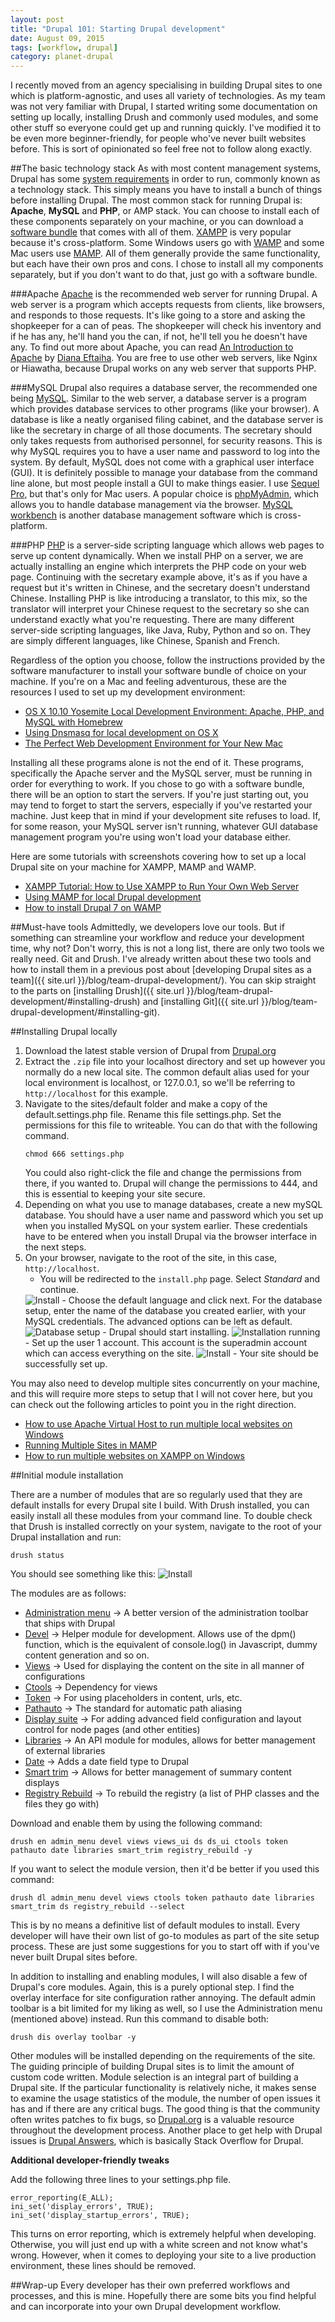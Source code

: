 ```yaml
---
layout: post
title: "Drupal 101: Starting Drupal development"
date: August 09, 2015
tags: [workflow, drupal]
category: planet-drupal
---
```

I recently moved from an agency specialising in building Drupal sites to one which is platform-agnostic, and uses all variety of technologies. As my team was not very familiar with Drupal, I started writing some documentation on setting up locally, installing Drush and commonly used modules, and some other stuff so everyone could get up and running quickly. I've modified it to be even more beginner-friendly, for people who've never built websites before. This is sort of opinionated so feel free not to follow along exactly.

##The basic technology stack
As with most content management systems, Drupal has some [system requirements](https://www.drupal.org/requirements) in order to run, commonly known as a technology stack. This simply means you have to install a bunch of things before installing Drupal. The most common stack for running Drupal is: **Apache**, **MySQL** and **PHP**, or AMP stack. You can choose to install each of these components separately on your machine, or you can download a [software bundle](https://en.wikipedia.org/wiki/List_of_Apache%E2%80%93MySQL%E2%80%93PHP_packages) that comes with all of them. [XAMPP](https://www.apachefriends.org/index.html) is very popular because it's cross-platform. Some Windows users go with [WAMP](http://www.wampserver.com/en/) and some Mac users use [MAMP](https://www.mamp.info/en/). All of them generally provide the same functionality, but each have their own pros and cons. I chose to install all my components separately, but if you don't want to do that, just go with a software bundle.

###Apache
[Apache](http://www.apache.org/) is the recommended web server for running Drupal. A web server is a program which accepts requests from clients, like browsers, and responds to those requests. It's like going to a store and asking the shopkeeper for a can of peas. The shopkeeper will check his inventory and if he has any, he'll hand you the can, if not, he'll tell you he doesn't have any. To find out more about Apache, you can read [An Introduction to Apache](https://code.tutsplus.com/tutorials/an-introduction-to-apache--net-25786) by [Diana Eftaiha](https://twitter.com/thedphoto). You are free to use other web servers, like Nginx or Hiawatha, because Drupal works on any web server that supports PHP.

###MySQL
Drupal also requires a database server, the recommended one being [MySQL](http://www.mysql.com/). Similar to the web server, a database server is a program which provides database services to other programs (like your browser). A database is like a neatly organised filing cabinet, and the database server is like the secretary in charge of all those documents. The secretary should only takes requests from authorised personnel, for security reasons. This is why MySQL requires you to have a user name and password to log into the system. By default, MySQL does not come with a graphical user interface (GUI). It is definitely possible to manage your database from the command line alone, but most people install a GUI to make things easier. I use [Sequel Pro](http://www.sequelpro.com/), but that's only for Mac users. A popular choice is [phpMyAdmin](https://www.phpmyadmin.net/), which allows you to handle database management via the browser. [MySQL workbench](http://dev.mysql.com/downloads/workbench/) is another database management software which is cross-platform.

###PHP
[PHP](https://secure.php.net/) is a server-side scripting language which allows web pages to serve up content dynamically. When we install PHP on a server, we are actually installing an engine which interprets the PHP code on your web page. Continuing with the secretary example above, it's as if you have a request but it's written in Chinese, and the secretary doesn't understand Chinese. Installing PHP is like introducing a translator, to this mix, so the translator will interpret your Chinese request to the secretary so she can understand exactly what you're requesting. There are many different server-side scripting languages, like Java, Ruby, Python and so on. They are simply different languages, like Chinese, Spanish and French.

<p class="no-margin">Regardless of the option you choose, follow the instructions provided by the software manufacturer to install your software bundle of choice on your machine. If you're on a Mac and feeling adventurous, these are the resources I used to set up my development environment:</p>
<ul>
  <li class="no-margin"><a href="https://echo.co/blog/os-x-1010-yosemite-local-development-environment-apache-php-and-mysql-homebrew">OS X 10.10 Yosemite Local Development Environment: Apache, PHP, and MySQL with Homebrew</a></li>
  <li class="no-margin"><a href="https://mallinson.ca/osx-web-development/">Using Dnsmasq for local development on OS X</a></li>
  <li><a href="https://mallinson.ca/osx-web-development/">The Perfect Web Development Environment for Your New Mac</a></li>
</ul>

Installing all these programs alone is not the end of it. These programs, specifically the Apache server and the MySQL server, must be running in order for everything to work. If you chose to go with a software bundle, there will be an option to start the servers. If you're just starting out, you may tend to forget to start the servers, especially if you've restarted your machine. Just keep that in mind if your development site refuses to load. If, for some reason, your MySQL server isn't running, whatever GUI database management program you're using won't load your database either.

<p class="no-margin">Here are some tutorials with screenshots covering how to set up a local Drupal site on your machine for XAMPP, MAMP and WAMP.</p>
<ul>
  <li class="no-margin"><a href="https://blog.udemy.com/xampp-tutorial/">XAMPP Tutorial: How to Use XAMPP to Run Your Own Web Server</a></li>
  <li class="no-margin"><a href="http://www.jenlampton.com/blog/using-mamp-local-drupal-development">Using MAMP for local Drupal development</a></li>
  <li><a href="http://klausharris.de/blog/install-drupal-7-wamp.html">How to install Drupal 7 on WAMP</a></li>
</ul>

##Must-have tools
Admittedly, we developers love our tools. But if something can streamline your workflow and reduce your development time, why not? Don't worry, this is not a long list, there are only two tools we really need. Git and Drush. I've already written about these two tools and how to install them in a previous post about [developing Drupal sites as a team]({{ site.url }}/blog/team-drupal-development/). You can skip straight to the parts on [installing Drush]({{ site.url }}/blog/team-drupal-development/#installing-drush) and [installing Git]({{ site.url }}/blog/team-drupal-development/#installing-git).

##Installing Drupal locally
1. Download the latest stable version of Drupal from [Drupal.org](https://www.drupal.org/start)
2. Extract the `.zip` file into your localhost directory and set up however you normally do a new local site. The common default alias used for your local environment is localhost, or 127.0.0.1, so we'll be referring to `http://localhost` for this example.
3. Navigate to the sites/default folder and make a copy of the default.settings.php file. Rename this file settings.php. Set the permissions for this file to writeable. You can do that with the following command.
    <pre><code class="language-bash">chmod 666 settings.php</code></pre>
    You could also right-click the file and change the permissions from there, if you wanted to. Drupal will change the permissions to 444, and this is essential to keeping your site secure.
4. Depending on what you use to manage databases, create a new mySQL database. You should have a user name and password which you set up when you installed MySQL on your system earlier. These credentials have to be entered when you install Drupal via the browser interface in the next steps.
5. On your browser, navigate to the root of the site, in this case, `http://localhost`.
    - You will be redirected to the `install.php` page. Select *Standard* and continue.
    <img srcset="{{ site.url }}/images/posts/local-dev/local-dev-480.jpg 480w, {{ site.url }}/images/posts/local-dev/local-dev-640.jpg 640w, {{ site.url }}/images/posts/local-dev/local-dev-960.jpg 960w, {{ site.url }}/images/posts/local-dev/local-dev-1280.jpg 1280w" sizes="(max-width: 400px) 100vw, (max-width: 960px) 75vw, 640px" src="{{ site.url }}/images/posts/responsive-images/local-dev-640.jpg" alt="Install" />
    - Choose the default language and click next. For the database setup, enter the name of the database you created earlier, with your MySQL credentials. The advanced options can be left as default.
    <img srcset="{{ site.url }}/images/posts/local-dev/local-dev2-480.jpg 480w, {{ site.url }}/images/posts/local-dev/local-dev2-640.jpg 640w, {{ site.url }}/images/posts/local-dev/local-dev2-960.jpg 960w, {{ site.url }}/images/posts/local-dev/local-dev2-1280.jpg 1280w" sizes="(max-width: 400px) 100vw, (max-width: 960px) 75vw, 640px" src="{{ site.url }}/images/posts/responsive-images/local-dev2-640.jpg" alt="Database setup" />
    - Drupal should start installing. 
    <img srcset="{{ site.url }}/images/posts/local-dev/local-dev3-480.jpg 480w, {{ site.url }}/images/posts/local-dev/local-dev3-640.jpg 640w, {{ site.url }}/images/posts/local-dev/local-dev3-960.jpg 960w, {{ site.url }}/images/posts/local-dev/local-dev3-1280.jpg 1280w" sizes="(max-width: 400px) 100vw, (max-width: 960px) 75vw, 640px" src="{{ site.url }}/images/posts/responsive-images/local-dev3-640.jpg" alt="Installation running" />
    - Set up the user 1 account. This account is the superadmin account which can access everything on the site.
    <img srcset="{{ site.url }}/images/posts/local-dev/local-dev4-480.jpg 480w, {{ site.url }}/images/posts/local-dev/local-dev4-640.jpg 640w, {{ site.url }}/images/posts/local-dev/local-dev4-960.jpg 960w, {{ site.url }}/images/posts/local-dev/local-dev4-1168.jpg 1168w" sizes="(max-width: 400px) 100vw, (max-width: 960px) 75vw, 640px" src="{{ site.url }}/images/posts/responsive-images/local-dev4-640.jpg" alt="Install" />
    - Your site should be successfully set up.

<p class="no-margin">You may also need to develop multiple sites concurrently on your machine, and this will require more steps to setup that I will not cover here, but you can check out the following articles to point you in the right direction.</p>
<ul>
  <li class="no-margin"><a href="http://www.geeksengine.com/article/apache-multiple-local-websites.html">How to use Apache Virtual Host to run multiple local websites on Windows</a></li>
  <li class="no-margin"><a href="http://brockboland.com/2009/12/running-multiple-sites-mamp/">Running Multiple Sites in MAMP</a></li>
  <li><a href="http://www.wpwhitesecurity.com/wordpress-tips-webmasters/multiple-websites-xampp/">How to run multiple websites on XAMPP on Windows</a></li>
</ul>

##Initial module installation
<p class="no-margin">There are a number of modules that are so regularly used that they are default installs for every Drupal site I build. With Drush installed, you can easily install all these modules from your command line.
To double check that Drush is installed correctly on your system, navigate to the root of your Drupal installation and run:</p>
<pre><code class="language-bash">drush status</code></pre>

You should see something like this:
  <img srcset="{{ site.url }}/images/posts/local-dev/drush-480.jpg 480w, {{ site.url }}/images/posts/local-dev/drush-640.jpg 640w, {{ site.url }}/images/posts/local-dev/drush-960.jpg 960w, {{ site.url }}/images/posts/local-dev/drush-1280.jpg 1280w" sizes="(max-width: 400px) 100vw, (max-width: 960px) 75vw, 640px" src="{{ site.url }}/images/posts/responsive-images/drush-640.jpg" alt="Install" />

<p class="no-margin">The modules are as follows:</p>
<ul>
  <li class="no-margin"><a href="https://www.drupal.org/project/admin_menu">Administration menu</a> -&gt; A better version of the administration toolbar that ships with Drupal</li>
  <li class="no-margin"><a href="https://www.drupal.org/project/devel">Devel</a> -&gt; Helper module for development. Allows use of the dpm() function, which is the equivalent of console.log() in Javascript, dummy content generation and so on.</li>
  <li class="no-margin"><a href="https://www.drupal.org/project/views">Views</a> -&gt; Used for displaying the content on the site in all manner of configurations</li>
  <li class="no-margin"><a href="https://www.drupal.org/project/ctools">Ctools</a> -&gt; Dependency for views</li>
  <li class="no-margin"><a href="https://www.drupal.org/project/token">Token</a> -&gt; For using placeholders in content, urls, etc.</li>
  <li class="no-margin"><a href="https://www.drupal.org/project/pathauto">Pathauto</a> -&gt; The standard for automatic path aliasing</li>
  <li class="no-margin"><a href="https://www.drupal.org/project/ds">Display suite</a> -&gt; For adding advanced field configuration and layout control for node pages (and other entities)</li>
  <li class="no-margin"><a href="https://www.drupal.org/project/libraries">Libraries</a> -&gt; An API module for modules, allows for better management of external libraries</li>
  <li class="no-margin"><a href="https://www.drupal.org/project/date">Date</a> -&gt; Adds a date field type to Drupal</li>
  <li class="no-margin"><a href="https://www.drupal.org/project/smart_trim">Smart trim</a> -&gt; Allows for better management of summary content displays</li>
  <li><a href="https://www.drupal.org/project/registry_rebuild">Registry Rebuild</a> -&gt; To rebuild the registry (a list of PHP classes and the files they go with)</li>
</ul>


<p class="no-margin">Download and enable them by using the following command:</p>
  <pre><code class="language-bash">drush en admin_menu devel views views_ui ds ds_ui ctools token pathauto date libraries smart_trim registry_rebuild -y</code></pre>

<p class="no-margin">If you want to select the module version, then it'd be better if you used this command:</p>
  <pre><code class="language-bash">drush dl admin_menu devel views ctools token pathauto date libraries smart_trim ds registry_rebuild --select</code></pre>
This is by no means a definitive list of default modules to install. Every developer will have their own list of go-to modules as part of the site setup process. These are just some suggestions for you to start off with if you've never built Drupal sites before.

<p class="no-margin">In addition to installing and enabling modules, I will also disable a few of Drupal's core modules. Again, this is a purely optional step. I find the overlay interface for site configuration rather annoying. The default admin toolbar is a bit limited for my liking as well, so I use the Administration menu (mentioned above) instead. Run this command to disable both:</p>
  <pre><code class="language-bash">drush dis overlay toolbar -y</code></pre>

Other modules will be installed depending on the requirements of the site. The guiding principle of building Drupal sites is to limit the amount of custom code written. Module selection is an integral part of building a Drupal site. If the particular functionality is relatively niche, it makes sense to examine the usage statistics of the module, the number of open issues it has and if there are any critical bugs. The good thing is that the community often writes patches to fix bugs, so [Drupal.org](https://www.drupal.org/) is a valuable resource throughout the development process. Another place to get help with Drupal issues is [Drupal Answers](http://drupal.stackexchange.com/), which is basically Stack Overflow for Drupal.

<p class="no-margin"><strong>Additional developer-friendly tweaks</strong></p>
<p class="no-margin">Add the following three lines to your settings.php file.</p>
  <pre><code class="language-php">error_reporting(E_ALL);
ini_set('display_errors', TRUE);
ini_set('display_startup_errors', TRUE);</code></pre>
This turns on error reporting, which is extremely helpful when developing. Otherwise, you will just end up with a white screen and not know what's wrong. However, when it comes to deploying your site to a live production environment, these lines should be removed.

##Wrap-up
Every developer has their own preferred workflows and processes, and this is mine. Hopefully there are some bits you find helpful and can incorporate into your own Drupal development workflow. 
